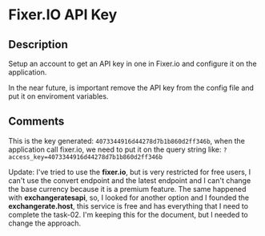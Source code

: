 # Fixer.IO API Key

## Description

Setup an account to get an API key in one in Fixer.io and configure it on the application.

In the near future, is important remove the API key from the config file and put it on enviroment variables.

## Comments

This is the key generated: `4073344916d44278d7b1b860d2ff346b`, when the application call fixer.io, we need to put it on the query string like:
`?access_key=4073344916d44278d7b1b860d2ff346b`

Update: I've tried to use the **fixer.io**, but is very restricted for free users, I can't use the convert endpoint and the latest endpoint and I can't change the base currency because it is a premium feature. The same happened with **exchangeratesapi**, so, I looked for another option and I founded the **exchangerate.host**, this service is free and has everything that I need to complete the task-02. I'm keeping this for the document, but I needed to change the approach.